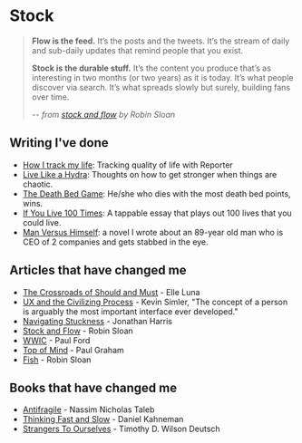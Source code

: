 # Stock

> **Flow is the feed.** It’s the posts and the tweets. It’s the stream of daily and sub-daily updates that remind people that you exist.
> 
> **Stock is the durable stuff.** It’s the content you produce that’s as interesting in two months (or two years) as it is today. It’s what people discover via search. It’s what spreads slowly but surely, building fans over time.
> 
> -- *from [stock and flow](http://snarkmarket.com/2010/4890) by Robin Sloan*

## Writing I've done

* [How I track my life](https://medium.com/buster-benson/7da6f22b8e2c): Tracking quality of life with Reporter
* [Live Like a Hydra](https://medium.com/better-humans/c02337782a89): Thoughts on how to get stronger when things are chaotic.
* [The Death Bed Game](https://medium.com/better-humans/20cc8d9c7494): He/she who dies with the most death bed points, wins.
* [If You Live 100 Times](https://readtapestry.com/s/RVwPvalHq/): A tappable essay that plays out 100 lives that you could live.
* [Man Versus Himself](http://www.amazon.com/Versus-Himself-Erik-Keith-Benson/dp/0595283535): a novel I wrote about an 89-year old man who is CEO of 2 companies and gets stabbed in the eye.

## Articles that have changed me

* [The Crossroads of Should and Must](https://medium.com/medium-long/90c75eb7c5b0) - Elle Luna
* [UX and the Civilizing Process](http://kevinsimler.quora.com/UX-and-the-Civilizing-Process) - Kevin Simler, "The concept of a person is arguably the most important interface ever developed."
* [Navigating Stuckness](http://transom.org/?p=41667) - Jonathan Harris
* [Stock and Flow](http://snarkmarket.com/2010/4890) - Robin Sloan
* [WWIC](http://www.ftrain.com/wwic.html) - Paul Ford
* [Top of Mind](http://www.paulgraham.com/top.html) - Paul Graham
* [Fish](http://www.robinsloan.com/fish/) - Robin Sloan

## Books that have changed me

* [Antifragile](http://www.amazon.com/Antifragile-Things-That-Gain-Disorder/dp/1400067820/) - Nassim Nicholas Taleb
* [Thinking Fast and Slow](http://www.amazon.com/Thinking-Fast-Slow-Daniel-Kahneman/dp/0374533555) - Daniel Kahneman
* [Strangers To Ourselves](http://www.amazon.com/Strangers-Ourselves-Discovering-Adaptive-Unconscious/dp/0674013824) - Timothy D. Wilson
Deutsch

